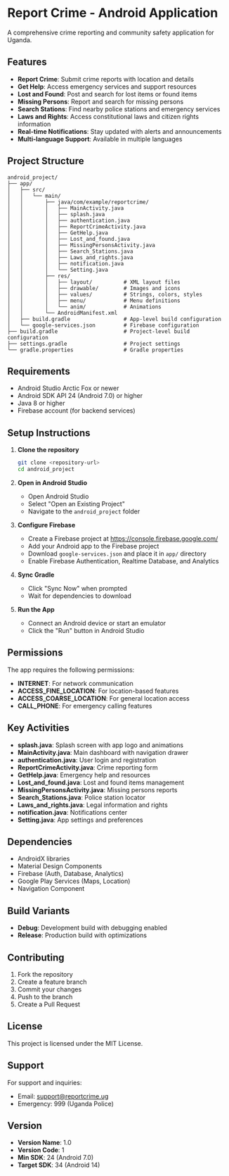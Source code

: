 # Report Crime - Android Application

A comprehensive crime reporting and community safety application for Uganda.

## Features

- **Report Crime**: Submit crime reports with location and details
- **Get Help**: Access emergency services and support resources
- **Lost and Found**: Post and search for lost items or found items
- **Missing Persons**: Report and search for missing persons
- **Search Stations**: Find nearby police stations and emergency services
- **Laws and Rights**: Access constitutional laws and citizen rights information
- **Real-time Notifications**: Stay updated with alerts and announcements
- **Multi-language Support**: Available in multiple languages

## Project Structure

```
android_project/
├── app/
│   ├── src/
│   │   └── main/
│   │       ├── java/com/example/reportcrime/
│   │       │   ├── MainActivity.java
│   │       │   ├── splash.java
│   │       │   ├── authentication.java
│   │       │   ├── ReportCrimeActivity.java
│   │       │   ├── GetHelp.java
│   │       │   ├── Lost_and_found.java
│   │       │   ├── MissingPersonsActivity.java
│   │       │   ├── Search_Stations.java
│   │       │   ├── Laws_and_rights.java
│   │       │   ├── notification.java
│   │       │   └── Setting.java
│   │       ├── res/
│   │       │   ├── layout/          # XML layout files
│   │       │   ├── drawable/        # Images and icons
│   │       │   ├── values/          # Strings, colors, styles
│   │       │   ├── menu/            # Menu definitions
│   │       │   └── anim/            # Animations
│   │       └── AndroidManifest.xml
│   ├── build.gradle                 # App-level build configuration
│   └── google-services.json         # Firebase configuration
├── build.gradle                     # Project-level build configuration
├── settings.gradle                  # Project settings
└── gradle.properties                # Gradle properties

```

## Requirements

- Android Studio Arctic Fox or newer
- Android SDK API 24 (Android 7.0) or higher
- Java 8 or higher
- Firebase account (for backend services)

## Setup Instructions

1. **Clone the repository**
   ```bash
   git clone <repository-url>
   cd android_project
   ```

2. **Open in Android Studio**
   - Open Android Studio
   - Select "Open an Existing Project"
   - Navigate to the `android_project` folder

3. **Configure Firebase**
   - Create a Firebase project at https://console.firebase.google.com/
   - Add your Android app to the Firebase project
   - Download `google-services.json` and place it in `app/` directory
   - Enable Firebase Authentication, Realtime Database, and Analytics

4. **Sync Gradle**
   - Click "Sync Now" when prompted
   - Wait for dependencies to download

5. **Run the App**
   - Connect an Android device or start an emulator
   - Click the "Run" button in Android Studio

## Permissions

The app requires the following permissions:
- **INTERNET**: For network communication
- **ACCESS_FINE_LOCATION**: For location-based features
- **ACCESS_COARSE_LOCATION**: For general location access
- **CALL_PHONE**: For emergency calling features

## Key Activities

- **splash.java**: Splash screen with app logo and animations
- **MainActivity.java**: Main dashboard with navigation drawer
- **authentication.java**: User login and registration
- **ReportCrimeActivity.java**: Crime reporting form
- **GetHelp.java**: Emergency help and resources
- **Lost_and_found.java**: Lost and found items management
- **MissingPersonsActivity.java**: Missing persons reports
- **Search_Stations.java**: Police station locator
- **Laws_and_rights.java**: Legal information and rights
- **notification.java**: Notifications center
- **Setting.java**: App settings and preferences

## Dependencies

- AndroidX libraries
- Material Design Components
- Firebase (Auth, Database, Analytics)
- Google Play Services (Maps, Location)
- Navigation Component

## Build Variants

- **Debug**: Development build with debugging enabled
- **Release**: Production build with optimizations

## Contributing

1. Fork the repository
2. Create a feature branch
3. Commit your changes
4. Push to the branch
5. Create a Pull Request

## License

This project is licensed under the MIT License.

## Support

For support and inquiries:
- Email: support@reportcrime.ug
- Emergency: 999 (Uganda Police)

## Version

- **Version Name**: 1.0
- **Version Code**: 1
- **Min SDK**: 24 (Android 7.0)
- **Target SDK**: 34 (Android 14)
